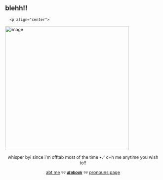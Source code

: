 ## blehh!!
      <p align="center">
<img width="400" height="400" alt="image" src="https://github.com/user-attachments/assets/20dea99d-6201-4a5d-99e0-deecb6c1bf14" />
  <p align="center">
   whisper byi since i'm offtab most of the time ⭑.ᐟ c+h me anytime you wish to!!
    <p align="center">
  <a href="https://deersareawesome.carrd.co/">abt me</a> ୨୧
     <a href="https://mydeeryv.atabook.org/">
𝙖𝙩𝙖𝙗𝙤𝙤𝙠</a> ୨୧
  <a href="https://en.pronouns.page/@mydeeryv_">pronouns page</a> 

 
 






 











